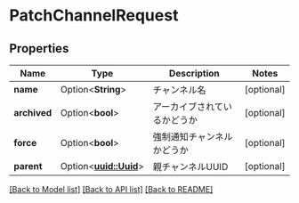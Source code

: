 # PatchChannelRequest

## Properties

Name | Type | Description | Notes
------------ | ------------- | ------------- | -------------
**name** | Option<**String**> | チャンネル名 | [optional]
**archived** | Option<**bool**> | アーカイブされているかどうか | [optional]
**force** | Option<**bool**> | 強制通知チャンネルかどうか | [optional]
**parent** | Option<[**uuid::Uuid**](uuid::Uuid.md)> | 親チャンネルUUID | [optional]

[[Back to Model list]](../README.md#documentation-for-models) [[Back to API list]](../README.md#documentation-for-api-endpoints) [[Back to README]](../README.md)


